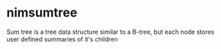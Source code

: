 # nimsumtree
Sum tree is a tree data structure similar to a B-tree, but each node stores user defined summaries of it's children

